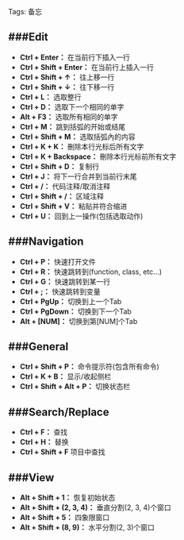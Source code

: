 Tags: 备忘

###Edit
------

- **Ctrl + Enter：**	在当前行下插入一行
- **Ctrl + Shift + Enter：**	在当前行上插入一行
- **Ctrl + Shift + ↑：**	往上移一行
- **Ctrl + Shift + ↓：**	往下移一行
- **Ctrl + L：**	选取整行
- **Ctrl + D：**	选取下一个相同的单字
- **Alt + F3：**	选取所有相同的单字
- **Ctrl + M：**	跳到括弧的开始或结尾
- **Ctrl + Shift + M：** 	选取括弧內的内容
- **Ctrl + K + K：**	刪除本行光标后所有文字
- **Ctrl + K + Backspace：**	刪除本行光标前所有文字
- **Ctrl + Shift + D：**	复制行
- **Ctrl + J：**	将下一行合并到当前行末尾
- **Ctrl + /：** 代码注释/取消注释
- **Ctrl + Shift + /：**	区域注释
- **Ctrl + Shift + V：**	粘贴并符合缩进
- **Ctrl + U：**	回到上一操作(包括选取动作)

###Navigation
------
- **Ctrl + P：**	快速打开文件
- **Ctrl + R：**	快速跳转到(function, class, etc...)
- **Ctrl + G：**	快速跳转到某一行
- **Ctrl + ;：**	        快速跳转到变量
- **Ctrl + PgUp：**	切换到上一个Tab
- **Ctrl + PgDown：**	切换到下一个Tab
- **Alt + [NUM]：**	切换到第[NUM]个Tab

###General
------
- **Ctrl + Shift + P：**	命令提示符(包含所有命令)
- **Ctrl + K + B：**	显示/收起侧栏
- **Ctrl + Shift + Alt + P：**	切换状态栏

###Search/Replace
------
- **Ctrl + F：**	查找
- **Ctrl + H：**	替换
- **Ctrl + Shift + F**	项目中查找

###View
------
- **Alt + Shift + 1：**	   恢复初始状态
- **Alt + Shift + (2, 3, 4)：**	垂直分割(2, 3, 4)个窗口
- **Alt + Shift + 5：** 	 四象限窗口
- **Alt + Shift + (8, 9)：**  	水平分割(2, 3)个窗口

